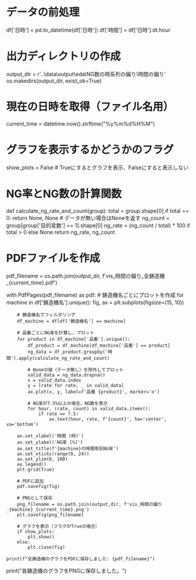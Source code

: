 # データの前処理
df['日時'] = pd.to_datetime(df['日時'])
df['時間'] = df['日時'].dt.hour

# 出力ディレクトリの作成
output_dir = r'..\data\output\eda\NG数の時系列の偏り\時間の偏り'
os.makedirs(output_dir, exist_ok=True)

# 現在の日時を取得（ファイル名用）
current_time = datetime.now().strftime("%y%m%d%H%M")

# グラフを表示するかどうかのフラグ
show_plots = False  # Trueにするとグラフを表示、Falseにすると表示しない

# NG率とNG数の計算関数
def calculate_ng_rate_and_count(group):
    total = group.shape[0]
    if total == 0:
        return None, None  # データが無い場合はNoneを返す
    ng_count = group[group['目的変数'] == 1].shape[0]
    ng_rate = (ng_count / total) * 100 if total > 0 else None
    return ng_rate, ng_count

# PDFファイルを作成
pdf_filename = os.path.join(output_dir, f'vis_時間の偏り_全鋳造機_{current_time}.pdf')

with PdfPages(pdf_filename) as pdf:
    # 鋳造機名ごとにプロットを作成
    for machine in df['鋳造機名'].unique():
        fig, ax = plt.subplots(figsize=(15, 10))
        
        # 鋳造機名でフィルタリング
        df_machine = df[df['鋳造機名'] == machine]
        
        # 品番ごとにNG率を計算し、プロット
        for product in df_machine['品番'].unique():
            df_product = df_machine[df_machine['品番'] == product]
            ng_data = df_product.groupby('時間').apply(calculate_ng_rate_and_count)
            
            # Noneの値（データ無し）を除外してプロット
            valid_data = ng_data.dropna()
            x = valid_data.index
            y = [rate for rate, _ in valid_data]
            ax.plot(x, y, label=f'品番 {product}', marker='o')
            
            # NG率が7.5%以上の場合、NG数を表示
            for hour, (rate, count) in valid_data.items():
                if rate >= 7.5:
                    ax.text(hour, rate, f'{count}', ha='center', va='bottom')
        
        ax.set_xlabel('時間 (時)')
        ax.set_ylabel('NG率 [%]')
        ax.set_title(f'{machine}の時間帯別NG率')
        ax.set_xticks(range(0, 24))
        ax.set_ylim(0, 100)
        ax.legend()
        plt.grid(True)
        
        # PDFに追加
        pdf.savefig(fig)
        
        # PNGとして保存
        png_filename = os.path.join(output_dir, f'vis_時間の偏り_{machine}_{current_time}.png')
        plt.savefig(png_filename)
        
        # グラフを表示（フラグがTrueの場合）
        if show_plots:
            plt.show()
        else:
            plt.close(fig)
    
    print(f"全鋳造機のグラフをPDFに保存しました: {pdf_filename}")

print("各鋳造機のグラフをPNGに保存しました。")
